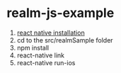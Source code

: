 # realm-js-example

1. [react native installation](https://facebook.github.io/react-native/docs/getting-started.html)  
2. cd to the src/realmSample folder
3. npm install
4. react-native link
5. react-native run-ios
